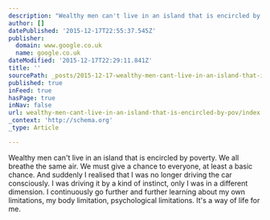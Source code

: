 ```yaml
---
description: "Wealthy men can't live in an island that is encircled by poverty. We all breathe the same air. We must give a chance to everyone, at least a basic chance. And s"
author: []
datePublished: '2015-12-17T22:55:37.545Z'
publisher:
  domain: www.google.co.uk
  name: google.co.uk
dateModified: '2015-12-17T22:29:11.841Z'
title: ''
sourcePath: _posts/2015-12-17-wealthy-men-cant-live-in-an-island-that-is-encircled-by-pov.md
published: true
inFeed: true
hasPage: true
inNav: false
url: wealthy-men-cant-live-in-an-island-that-is-encircled-by-pov/index.html
_context: 'http://schema.org'
_type: Article

---
```

Wealthy men can't live in an island that is encircled by poverty. We all breathe the same air. We must give a chance to everyone, at least a basic chance. And suddenly I realised that I was no longer driving the car consciously. I was driving it by a kind of instinct, only I was in a different dimension. I continuously go further and further learning about my own limitations, my body limitation, psychological limitations. It's a way of life for me.